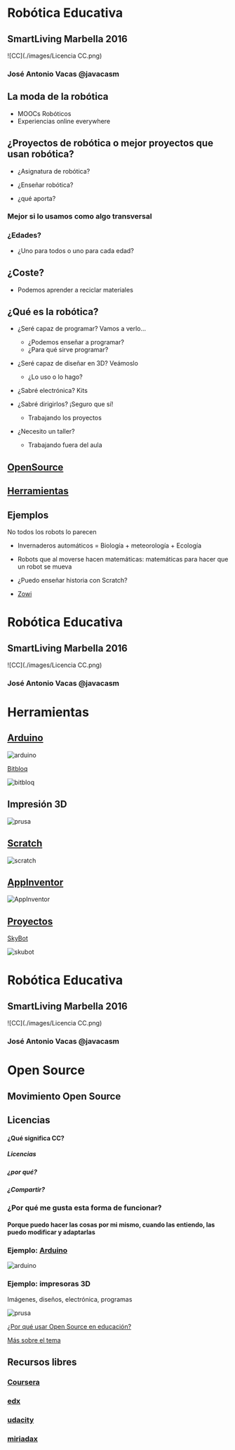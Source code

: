# Robótica Educativa

## SmartLiving Marbella 2016

![CC](./images/Licencia CC.png)

### José Antonio Vacas @javacasm

## La moda de la robótica

* MOOCs Robóticos
* Experiencias online everywhere

## ¿Proyectos de robótica o mejor proyectos que usan robótica?

* ¿Asignatura de robótica?

* ¿Enseñar robótica?

* ¿qué aporta?

### Mejor si lo usamos como algo transversal

### ¿Edades?

* ¿Uno para todos o uno para cada edad?

## ¿Coste?

* Podemos aprender a reciclar materiales

## ¿Qué es la robótica?

* ¿Seré capaz de programar? Vamos a verlo...
	* ¿Podemos enseñar a programar?
	* ¿Para qué sirve programar?

* ¿Seré capaz de diseñar en 3D? Veámoslo
	* ¿Lo uso o lo hago?

* ¿Sabré electrónica? Kits

* ¿Sabré dirigirlos? ¡Seguro que sí!
	* Trabajando los proyectos

* ¿Necesito un taller?
	* Trabajando fuera del aula

## [OpenSource](./OpenSource.md)

## [Herramientas](./herramientas.md)

## Ejemplos

No todos los robots lo parecen

* Invernaderos automáticos = Biología + meteorología + Ecología

* Robots que al moverse hacen matemáticas: matemáticas para hacer que un robot se mueva

* ¿Puedo enseñar historia con Scratch?

* [Zowi](./Zowi.md)

# Robótica Educativa

## SmartLiving Marbella 2016

![CC](./images/Licencia CC.png)

### José Antonio Vacas @javacasm

# Herramientas


## [Arduino](https://github.com/javacasm/ProgramarParaEducar/blob/master/Arduino.md)

![arduino](./images/Arduino_Uno_-_R3.jpg)

[Bitbloq](https://github.com/javacasm/ProgramarParaEducar/blob/master/BitBloq.md)

![bitbloq](./images/condicionales.png)

## Impresión 3D

![prusa](./images/prusa.jpg)

## [Scratch](https://github.com/javacasm/ProgramarParaEducar/blob/master/Scratch.md)

![scratch](./images/BloquesPropios.png)

## [AppInventor](https://github.com/javacasm/ProgramarParaEducar/blob/master/AppInventor.md)

![AppInventor](./images/appInventor.png)

## [Proyectos](https://github.com/javacasm/ProgramarParaEducar/blob/master/Proyectos.md)

[SkyBot](http://www.iearobotics.com/wiki/index.php?title=Mini-Skybot)

![skubot](http://www.iearobotics.com/wiki/images/thumb/0/0b/Miniskybot-red-hand-r1.jpg/350px-Miniskybot-red-hand-r1.jpg)

# Robótica Educativa

## SmartLiving Marbella 2016

![CC](./images/Licencia CC.png)

### José Antonio Vacas @javacasm

# Open Source

## Movimiento Open Source

## Licencias

#### ¿Qué significa CC?
#####  Licencias
#####  ¿por qué?
#####  ¿Compartir?

### ¿Por qué me gusta esta forma de funcionar?

#### Porque puedo hacer las cosas por mi mismo, cuando las entiendo, las puedo modificar y adaptarlas

### Ejemplo: [Arduino](http://www.arduino.cc)
![arduino](./images/Arduino_Uno_-_R3.jpg)


### Ejemplo: impresoras 3D
Imágenes, diseños, electrónica, programas

![prusa](./images/prusa.jpg)

[¿Por qué usar Open Source en educación?](http://www.slideshare.net/josepujolperez/programacion-y-robtica-secundaria-open-source?next_slideshow=1)

[Más sobre el tema](https://github.com/javacasm/ILoveOpen/blob/master/contenidos.md)

## Recursos libres


### [Coursera](https://es.coursera.org/)

### [edx](https://www.edx.org/)

### [udacity](https://www.udacity.com/me#!/)

### [miriadax](https://miriadax.net/home)
